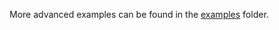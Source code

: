 More advanced examples can be found in the [examples](https://github.com/iotaledger/wallet.rs/tree/develop/wallet/bindings/python/examples) folder.